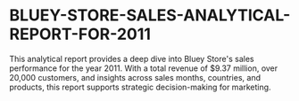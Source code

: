 # BLUEY-STORE-SALES-ANALYTICAL-REPORT-FOR-2011
This analytical report provides a deep dive into Bluey Store's sales performance for the year 2011. With a total revenue of $9.37 million, over 20,000 customers, and insights across sales months, countries, and products, this report supports strategic decision-making for marketing. 
